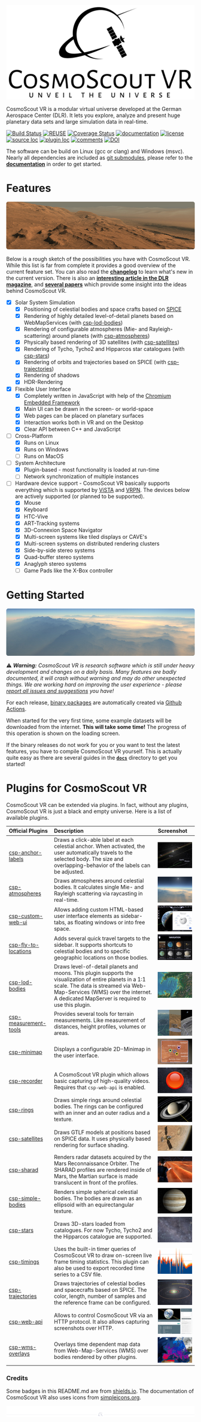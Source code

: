 <!-- 
SPDX-FileCopyrightText: German Aerospace Center (DLR) <cosmoscout@dlr.de>
SPDX-License-Identifier: CC-BY-4.0
 -->
 
<p align="center"> 
  <img src ="resources/logo/large.svg" />
</p>

CosmoScout VR is a modular virtual universe developed at the German Aerospace Center (DLR).
It lets you explore, analyze and present huge planetary data sets and large simulation data in real-time.

[![Build Status](https://github.com/cosmoscout/cosmoscout-vr/workflows/Build/badge.svg?branch=develop)](https://github.com/cosmoscout/cosmoscout-vr/actions)
[![REUSE](https://api.reuse.software/badge/github.com/cosmoscout/cosmoscout-vr)](https://api.reuse.software/info/github.com/cosmoscout/cosmoscout-vr)
[![Coverage Status](https://coveralls.io/repos/github/cosmoscout/cosmoscout-vr/badge.svg?branch=develop)](https://coveralls.io/github/cosmoscout/cosmoscout-vr?branch=develop)
[![documentation](https://img.shields.io/badge/Docs-online-34D058.svg)](docs/README.md)
[![license](https://img.shields.io/badge/License-MIT-purple.svg)](LICENSE.md)
[![source loc](https://img.shields.io/badge/LoC-15.7k-green.svg)](cloc.sh)
[![plugin loc](https://img.shields.io/badge/LoC_Plugins-19.9k-green.svg)](cloc.sh)
[![comments](https://img.shields.io/badge/Comments-6.4k-yellow.svg)](cloc.sh)
[![DOI](https://zenodo.org/badge/DOI/10.5281/zenodo.3381953.svg)](https://doi.org/10.5281/zenodo.3381953)

The software can be build on Linux (gcc or clang) and Windows (msvc).
Nearly all dependencies are included as [git submodules](externals), please refer to the [**documentation**](docs) in order to get started.

# Features

<p align="center"> 
  <img src ="docs/img/banner-mars.jpg" />
</p>

Below is a rough sketch of the possibilities you have with CosmoScout VR.
While this list is far from complete it provides a good overview of the current feature set.
You can also read the [**changelog**](docs/changelog.md) to learn what's new in the current version. There is also an [**interesting article in the DLR magazine**](https://dlr.de/dlr/portaldata/1/resources/documents/dlr_magazin_161_EN/DLR-Magazin_161-GB/?page=18), and [**several papers**](docs/citation.md) which provide some insight into the ideas behind CosmoScout VR. 

- [X] Solar System Simulation
  - [X] Positioning of celestial bodies and space crafts based on [SPICE](https://naif.jpl.nasa.gov/naif)
  - [X] Rendering of highly detailed level-of-detail planets based on WebMapServices (with [csp-lod-bodies](plugins/csp-lod-bodies))
  - [X] Rendering of configurable atmospheres (Mie- and Rayleigh-scattering) around planets (with [csp-atmospheres](plugins/csp-atmospheres))
  - [X] Physically based rendering of 3D satellites (with [csp-satellites](plugins/csp-satellites))
  - [X] Rendering of Tycho, Tycho2 and Hipparcos star catalogues (with [csp-stars](plugins/csp-stars))
  - [X] Rendering of orbits and trajectories based on SPICE (with [csp-trajectories](plugins/csp-trajectories))
  - [X] Rendering of shadows
  - [X] HDR-Rendering
- [x] Flexible User Interface
  - [X] Completely written in JavaScript with help of the [Chromium Embedded Framework](https://bitbucket.org/chromiumembedded/cef/src)
  - [X] Main UI can be drawn in the screen- or world-space
  - [X] Web pages can be placed on planetary surfaces
  - [X] Interaction works both in VR and on the Desktop
  - [x] Clear API between C++ and JavaScript 
- [ ] Cross-Platform
  - [X] Runs on Linux
  - [X] Runs on Windows
  - [ ] Runs on MacOS
- [ ] System Architecture
  - [X] Plugin-based - most functionality is loaded at run-time
  - [ ] Network synchronization of multiple instances
- [ ] Hardware device support - CosmoScout VR basically supports everything which is supported by [ViSTA](https://github.com/cosmoscout/vista) and [VRPN](https://github.com/vrpn/vrpn). The devices below are actively supported (or planned to be supported).
  - [X] Mouse
  - [X] Keyboard
  - [X] HTC-Vive
  - [X] ART-Tracking systems
  - [X] 3D-Connexion Space Navigator
  - [X] Multi-screen systems like tiled displays or CAVE's
  - [X] Multi-screen systems on distributed rendering clusters
  - [X] Side-by-side stereo systems
  - [X] Quad-buffer stereo systems
  - [X] Anaglyph stereo systems
  - [ ] Game Pads like the X-Box controller

# Getting Started

<p align="center"> 
  <img src ="docs/img/banner-light-shafts.jpg" />
</p>

:warning: _**Warning:** CosmoScout VR is research software which is still under heavy development and changes on a daily basis.
Many features are badly documented, it will crash without warning and may do other unexpected things.
We are working hard on improving the user experience - please [report all issues and suggestions](https://github.com/cosmoscout/cosmoscout-vr/issues) you have!_

For each release, [binary packages](https://github.com/cosmoscout/cosmoscout-vr/releases) are automatically created via [Github Actions](https://github.com/cosmoscout/cosmoscout-vr/actions).

When started for the very first time, some example datasets will be downloaded from the internet.
**This will take some time!**
The progress of this operation is shown on the loading screen.


If the binary releases do not work for you or you want to test the latest features, you have to compile CosmoScout VR yourself.
This is actually quite easy as there are several guides in the **[`docs`](docs)** directory to get you started!

# Plugins for CosmoScout VR

CosmoScout VR can be extended via plugins.
In fact, without any plugins, CosmoScout VR is just a black and empty universe. Here is a list of available plugins.

Official Plugins | Description | Screenshot
:----|:-----------------|:----------
[csp-anchor-labels](plugins/csp-anchor-labels) | Draws a click-able label at each celestial anchor. When activated, the user automatically travels to the selected body. The size and overlapping-behavior of the labels can be adjusted. | ![screenshot](docs/img/csp-anchor-labels.jpg)
[csp-atmospheres](plugins/csp-atmospheres) | Draws atmospheres around celestial bodies. It calculates single Mie- and Rayleigh scattering via raycasting in real-time. | ![screenshot](docs/img/csp-atmospheres.jpg)
[csp-custom-web-ui](plugins/csp-custom-web-ui) | Allows adding custom HTML-based user interface elements as sidebar-tabs, as floating windows or into free space. | ![screenshot](docs/img/csp-custom-web-ui.jpg)
[csp-fly-to-locations](plugins/csp-fly-to-locations) | Adds several quick travel targets to the sidebar. It supports shortcuts to celestial bodies and to specific geographic locations on those bodies. | ![screenshot](docs/img/csp-fly-to-locations.jpg)
[csp-lod-bodies](plugins/csp-lod-bodies) | Draws level-of-detail planets and moons. This plugin supports the visualization of entire planets in a 1:1 scale. The data is streamed via Web-Map-Services (WMS) over the internet. A dedicated MapServer is required to use this plugin. | ![screenshot](docs/img/csp-lod-bodies.jpg)
[csp-measurement-tools](plugins/csp-measurement-tools) | Provides several tools for terrain measurements. Like measurement of distances, height profiles, volumes or areas. | ![screenshot](docs/img/csp-measurement-tools.jpg)
[csp-minimap](plugins/csp-minimap) | Displays a configurable 2D-Minimap in the user interface. | ![screenshot](docs/img/csp-minimap.jpg)
[csp-recorder](plugins/csp-recorder) | A CosmoScout VR plugin which allows basic capturing of high-quality videos. Requires that `csp-web-api` is enabled. | ![screenshot](docs/img/csp-recorder.jpg)
[csp-rings](plugins/csp-rings) | Draws simple rings around celestial bodies. The rings can be configured with an inner and an outer radius and a texture. | ![screenshot](docs/img/csp-rings.jpg)
[csp-satellites](plugins/csp-satellites) | Draws GTLF models at positions based on SPICE data. It uses physically based rendering for surface shading. | ![screenshot](docs/img/csp-satellites.jpg)
[csp-sharad](plugins/csp-sharad) | Renders radar datasets acquired by the Mars Reconnaissance Orbiter. The SHARAD profiles are rendered inside of Mars, the Martian surface is made translucent in front of the profiles. | ![screenshot](docs/img/csp-sharad.jpg)
[csp-simple-bodies](plugins/csp-simple-bodies) | Renders simple spherical celestial bodies. The bodies are drawn as an ellipsoid with an equirectangular texture. | ![screenshot](docs/img/csp-simple-bodies.jpg)
[csp-stars](plugins/csp-stars) | Draws 3D-stars loaded from catalogues. For now Tycho, Tycho2 and the Hipparcos catalogue are supported. | ![screenshot](docs/img/csp-stars.jpg)
[csp-timings](plugins/csp-timings) | Uses the built-in timer queries of CosmoScout VR to draw on-screen live frame timing statistics. This plugin can also be used to export recorded time series to a CSV file. | ![screenshot](docs/img/csp-timings.jpg)
[csp-trajectories](plugins/csp-trajectories) | Draws trajectories of celestial bodies and spacecrafts based on SPICE. The color, length, number of samples and the reference frame can be configured. | ![screenshot](docs/img/csp-trajectories.jpg)
[csp-web-api](plugins/csp-web-api) | Allows to control CosmoScout VR via an HTTP protocol. It also allows capturing screenshots over HTTP. | ![screenshot](docs/img/csp-web-api.jpg)
[csp-wms-overlays](plugins/csp-wms-overlays) | Overlays time dependent map data from Web-Map-Services (WMS) over bodies rendered by other plugins. | ![screenshot](docs/img/csp-wms-overlays.jpg)

### Credits

Some badges in this README.md are from [shields.io](https://shields.io). The documentation of CosmoScout VR also uses icons from [simpleicons.org](https://simpleicons.org/).

<p align="center"><img src ="docs/img/hr.svg"/></p>
